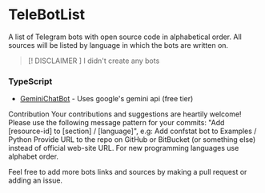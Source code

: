 # TeleBotList

A list of Telegram bots with open source code in alphabetical order. All sources will be listed by language in which the bots are written on.

> [! DISCLAIMER ]
> I didn't create any bots 

### TypeScript

- [GeminiChatBot](https://github.com/xditya/GeminiChatBot) - Uses google's gemini api (free tier)

Contribution
Your contributions and suggestions are heartily welcome!
Please use the following message pattern for your commits: "Add [resource-id] to [section] / [language]", e.g: Add confstat bot to Examples / Python
Provide URL to the repo on GitHub or BitBucket (or something else) instead of official web-site URL.
For new programming languages use alphabet order.

Feel free to add more bots links and sources by making a pull request or adding an issue.